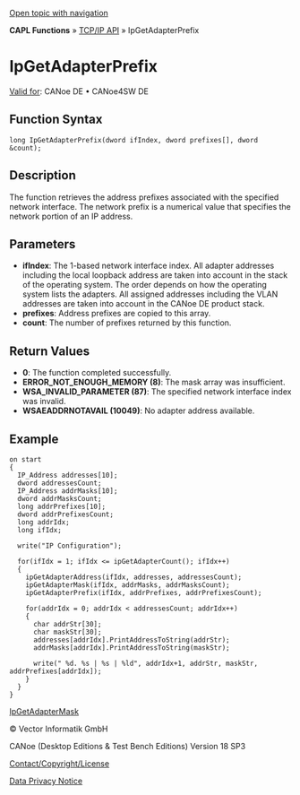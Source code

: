 [Open topic with navigation](../../../../../CANoeDEFamily.htm#Topics/CAPLFunctions/TCPIPAPI/Functions/CAPLfunctionIPGetAdapterPrefix.md)

**CAPL Functions** » [TCP/IP API](../CAPLfunctionsTCPIPOverview.md) » IpGetAdapterPrefix

# IpGetAdapterPrefix

[Valid for](../../../Shared/FeatureAvailability.md): CANoe DE • CANoe4SW DE

## Function Syntax

```plaintext
long IpGetAdapterPrefix(dword ifIndex, dword prefixes[], dword &count);
```

## Description

The function retrieves the address prefixes associated with the specified network interface. The network prefix is a numerical value that specifies the network portion of an IP address.

## Parameters

- **ifIndex**: The 1-based network interface index. All adapter addresses including the local loopback address are taken into account in the stack of the operating system. The order depends on how the operating system lists the adapters. All assigned addresses including the VLAN addresses are taken into account in the CANoe DE product stack.
- **prefixes**: Address prefixes are copied to this array.
- **count**: The number of prefixes returned by this function.

## Return Values

- **0**: The function completed successfully.
- **ERROR_NOT_ENOUGH_MEMORY (8)**: The mask array was insufficient.
- **WSA_INVALID_PARAMETER (87)**: The specified network interface index was invalid.
- **WSAEADDRNOTAVAIL (10049)**: No adapter address available.

## Example

```plaintext
on start
{
  IP_Address addresses[10];
  dword addressesCount;
  IP_Address addrMasks[10];
  dword addrMasksCount;
  long addrPrefixes[10];
  dword addrPrefixesCount;
  long addrIdx;
  long ifIdx;

  write("IP Configuration");

  for(ifIdx = 1; ifIdx <= ipGetAdapterCount(); ifIdx++)
  {
    ipGetAdapterAddress(ifIdx, addresses, addressesCount);
    ipGetAdapterMask(ifIdx, addrMasks, addrMasksCount);
    ipGetAdapterPrefix(ifIdx, addrPrefixes, addrPrefixesCount);

    for(addrIdx = 0; addrIdx < addressesCount; addrIdx++)
    {
      char addrStr[30];
      char maskStr[30];
      addresses[addrIdx].PrintAddressToString(addrStr);
      addrMasks[addrIdx].PrintAddressToString(maskStr);

      write(" %d. %s | %s | %ld", addrIdx+1, addrStr, maskStr, addrPrefixes[addrIdx]);
    }
  }
}
```

[IpGetAdapterMask](CAPLfunctionIPGetAdapterMask.md)

© Vector Informatik GmbH

CANoe (Desktop Editions & Test Bench Editions) Version 18 SP3

[Contact/Copyright/License](../../../Shared/ContactCopyrightLicense.md)

[Data Privacy Notice](https://www.vector.com/int/en/company/get-info/privacy-policy/)